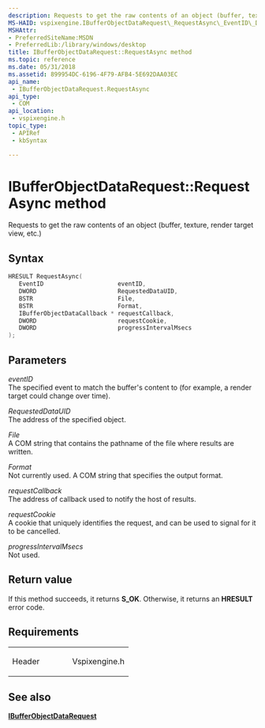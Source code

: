 ```yaml
---
description: Requests to get the raw contents of an object (buffer, texture, render target view, etc.).
MS-HAID: vspixengine.IBufferObjectDataRequest\_RequestAsync\_EventID\_DWORD\_BSTR\_BSTR\_IBufferObjectDataCallback\_ptr\_DWORD\_DWORD
MSHAttr:
- PreferredSiteName:MSDN
- PreferredLib:/library/windows/desktop
title: IBufferObjectDataRequest::RequestAsync method
ms.topic: reference
ms.date: 05/31/2018
ms.assetid: 899954DC-6196-4F79-AFB4-5E692DAA03EC
api_name: 
 - IBufferObjectDataRequest.RequestAsync
api_type: 
 - COM
api_location: 
 - vspixengine.h
topic_type: 
 - APIRef
 - kbSyntax

---
```


# <span id="vspixengine.ibufferobjectdatarequest_requestasync_eventid_dword_bstr_bstr_ibufferobjectdatacallback_ptr_dword_dword"></span>IBufferObjectDataRequest::RequestAsync method

Requests to get the raw contents of an object (buffer, texture, render target view, etc.)

## Syntax


```C++
HRESULT RequestAsync(
   EventID                     eventID,
   DWORD                       RequestedDataUID,
   BSTR                        File,
   BSTR                        Format,
   IBufferObjectDataCallback * requestCallback,
   DWORD                       requestCookie,
   DWORD                       progressIntervalMsecs
);
```

## Parameters

*eventID*   
The specified event to match the buffer's content to (for example, a render target could change over time).

*RequestedDataUID*   
The address of the specified object.

*File*   
A COM string that contains the pathname of the file where results are written.

*Format*   
Not currently used. A COM string that specifies the output format.

*requestCallback*   
The address of callback used to notify the host of results.

*requestCookie*   
A cookie that uniquely identifies the request, and can be used to signal for it to be cancelled.

*progressIntervalMsecs*   
Not used.

## Return value

If this method succeeds, it returns **S\_OK**. Otherwise, it returns an **HRESULT** error code.

## Requirements

<table><colgroup><col style="width: 50%" /><col style="width: 50%" /></colgroup><tbody><tr class="odd"><td><p>Header</p></td><td>Vspixengine.h</td></tr></tbody></table>

## <span id="see_also"></span>See also

[**IBufferObjectDataRequest**](/windows/desktop/direct3dtools/ibufferobjectdatarequest)

 

 
